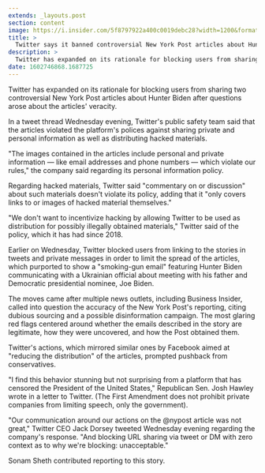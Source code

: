 ```yaml
--- 
extends: _layouts.post 
section: content 
image: https://i.insider.com/5f8797922a400c0019debc28?width=1200&format=jpeg 
title: > 
  Twitter says it banned controversial New York Post articles about Hunter Biden for violating its policies against doxxing and sharing hacked materials 
description: > 
  Twitter has expanded on its rationale for blocking users from sharing two controversial New York Post articles about Hunter Biden after questions arose about the articles' veracity.In a tweet thread Wednesday evening, Twitter's public safety team said that the articles violated the platform's polices against sharing private and personal information as well as distributing hacked materials."The images contained in the articles include personal and private information — like email addresses and phone numbers — which violate our rules," the company said regarding its personal information policy.Regarding hacked materials, Twitter said "commentary on or discussion" about such materials doesn't violate its policy, adding that it "only covers links to or images of hacked material themselves.""We don't want to incentivize hacking by allowing Twitter to be used as distribution for possibly illegally obtained materials," Twitter said of the policy, which it has had since 2018. 
date: 1602746868.1687725 
--- 
```

Twitter has expanded on its rationale for blocking users from sharing two controversial New York Post articles about Hunter Biden after questions arose about the articles' veracity.

In a tweet thread Wednesday evening, Twitter's public safety team said that the articles violated the platform's polices against sharing private and personal information as well as distributing hacked materials.

"The images contained in the articles include personal and private information — like email addresses and phone numbers — which violate our rules," the company said regarding its personal information policy.

Regarding hacked materials, Twitter said "commentary on or discussion" about such materials doesn't violate its policy, adding that it "only covers links to or images of hacked material themselves."

"We don't want to incentivize hacking by allowing Twitter to be used as distribution for possibly illegally obtained materials," Twitter said of the policy, which it has had since 2018.

Earlier on Wednesday, Twitter blocked users from linking to the stories in tweets and private messages in order to limit the spread of the articles, which purported to show a "smoking-gun email" featuring Hunter Biden communicating with a Ukrainian official about meeting with his father and Democratic presidential nominee, Joe Biden.

The moves came after multiple news outlets, including Business Insider, called into question the accuracy of the New York Post's reporting, citing dubious sourcing and a possible disinformation campaign. The most glaring red flags centered around whether the emails described in the story are legitimate, how they were uncovered, and how the Post obtained them.

Twitter's actions, which mirrored similar ones by Facebook aimed at "reducing the distribution" of the articles, prompted pushback from conservatives.

"I find this behavior stunning but not surprising from a platform that has censored the President of the United States," Republican Sen. Josh Hawley wrote in a letter to Twitter. (The First Amendment does not prohibit private companies from limiting speech, only the government).

"Our communication around our actions on the @nypost article was not great," Twitter CEO Jack Dorsey tweeted Wednesday evening regarding the company's response. "And blocking URL sharing via tweet or DM with zero context as to why we're blocking: unacceptable."

Sonam Sheth contributed reporting to this story.